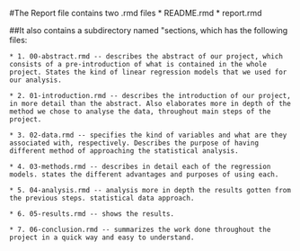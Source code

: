 #The Report file contains two .rmd files 
	* README.rmd
	* report.rmd

##It also contains a subdirectory named "sections, which has the following files: 

	* 1. 00-abstract.rmd -- describes the abstract of our project, which consists of a pre-introduction of what is contained in the whole project. States the kind of linear regression models that we used for our analysis. 

	* 2. 01-introduction.rmd -- describes the introduction of our project, in more detail than the abstract. Also elaborates more in depth of the method we chose to analyse the data, throughout main steps of the project. 

	* 3. 02-data.rmd -- specifies the kind of variables and what are they associated with, respectively. Describes the purpose of having different method of approaching the statistical analysis. 

	* 4. 03-methods.rmd -- describes in detail each of the regression models. states the different advantages and purposes of using each.

	* 5. 04-analysis.rmd -- analysis more in depth the results gotten from the previous steps. statistical data approach. 

	* 6. 05-results.rmd -- shows the results. 

	* 7. 06-conclusion.rmd -- summarizes the work done throughout the project in a quick way and easy to understand. 